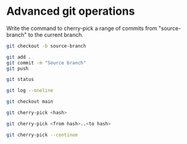# Advanced git operations

Write the command to cherry-pick a range of commits from "source-branch" to the current branch.

```bash
git checkout -b source-branch
```

```bash
git add .
git commit -m "Source branch"
git push
```

```bash
git status
```

```bash
git log --oneline
```

```bash
git checkout main
```


```bash
git cherry-pick <hash>
```

```bash
git cherry-pick <from hash>..<to hash>
```

```bash
git cherry-pick --continue
```